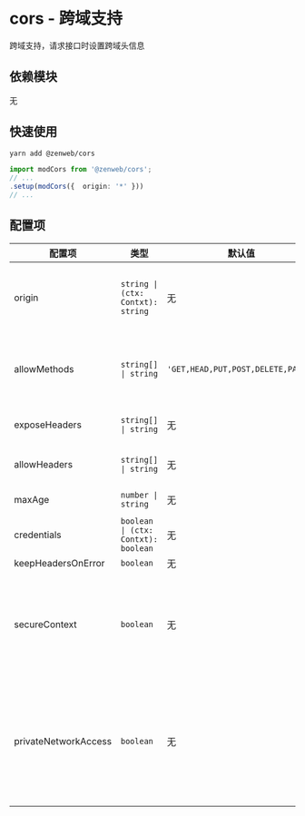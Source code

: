 # cors - 跨域支持

跨域支持，请求接口时设置跨域头信息

## 依赖模块

无

## 快速使用

```bash
yarn add @zenweb/cors
```

```ts
import modCors from '@zenweb/cors';
// ...
.setup(modCors({  origin: '*' }))
// ...
```

## 配置项

| 配置项 | 类型 | 默认值 | 功能 |
| ----- | --- | ----- | ---- |
| origin | `string \| (ctx: Contxt): string` | 无 | 设置 `Access-Control-Allow-Origin` 来源域名
| allowMethods | `string[] \| string` | `'GET,HEAD,PUT,POST,DELETE,PATCH'` | 设置 `Access-Control-Allow-Methods` 允许的方法
| exposeHeaders | `string[] \| string` | 无 | `Access-Control-Expose-Headers`
| allowHeaders | `string[] \| string` | 无 | `Access-Control-Allow-Headers`
| maxAge | `number \| string` | 无 | `Access-Control-Max-Age`
| credentials | `boolean \| (ctx: Contxt): boolean` | 无 | `Access-Control-Allow-Credentials`
| keepHeadersOnError | `boolean` | 无 | 
| secureContext | `boolean` | 无 | Add `Cross-Origin-Opener-Policy` & `Cross-Origin-Embedder-Policy` to response headers
| privateNetworkAccess | `boolean` | 无 | Handle `Access-Control-Request-Private-Network` request by return `Access-Control-Allow-Private-Network`

